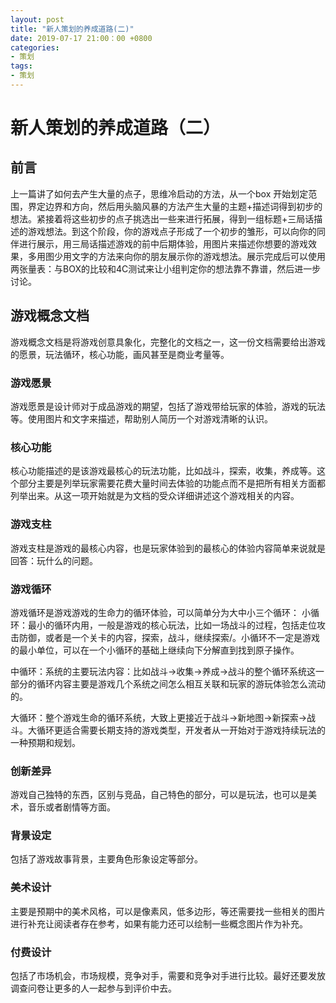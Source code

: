 ```yaml
---
layout: post
title: "新人策划的养成道路(二)"
date: 2019-07-17 21:00：00 +0800
categories:
- 策划
tags:
- 策划
---
```


# 新人策划的养成道路（二）

## 前言

上一篇讲了如何去产生大量的点子，思维冷启动的方法，从一个box 开始划定范围，界定边界和方向，然后用头脑风暴的方法产生大量的主题+描述词得到初步的想法。紧接着将这些初步的点子挑选出一些来进行拓展，得到一组标题+三局话描述的游戏想法。到这个阶段，你的游戏点子形成了一个初步的雏形，可以向你的同伴进行展示，用三局话描述游戏的前中后期体验，用图片来描述你想要的游戏效果，多用图少用文字的方法来向你的朋友展示你的游戏想法。展示完成后可以使用两张量表：与BOX的比较和4C测试来让小组判定你的想法靠不靠谱，然后进一步讨论。

## 游戏概念文档

游戏概念文档是将游戏创意具象化，完整化的文档之一，这一份文档需要给出游戏的愿景，玩法循环，核心功能，画风甚至是商业考量等。

### 游戏愿景

游戏愿景是设计师对于成品游戏的期望，包括了游戏带给玩家的体验，游戏的玩法等。使用图片和文字来描述，帮助别人简历一个对游戏清晰的认识。

### 核心功能

核心功能描述的是该游戏最核心的玩法功能，比如战斗，探索，收集，养成等。这个部分主要是列举玩家需要花费大量时间去体验的功能点而不是把所有相关方面都列举出来。从这一项开始就是为文档的受众详细讲述这个游戏相关的内容。

### 游戏支柱

游戏支柱是游戏的最核心内容，也是玩家体验到的最核心的体验内容简单来说就是回答：玩什么的问题。

### 游戏循环

游戏循环是游戏游戏的生命力的循环体验，可以简单分为大中小三个循环：
小循环：最小的循环内用，一般是游戏的核心玩法，比如一场战斗的过程，包括走位攻击防御，或者是一个关卡的内容，探索，战斗，继续探索/。小循环不一定是游戏的最小单位，可以在一个小循环的基础上继续向下分解直到找到原子操作。

中循环：系统的主要玩法内容：比如战斗->收集->养成->战斗的整个循环系统这一部分的循环内容主要是游戏几个系统之间怎么相互关联和玩家的游玩体验怎么流动的。

大循环：整个游戏生命的循环系统，大致上更接近于战斗->新地图->新探索->战斗。大循环更适合需要长期支持的游戏类型，开发者从一开始对于游戏持续玩法的一种预期和规划。

### 创新差异

游戏自己独特的东西，区别与竞品，自己特色的部分，可以是玩法，也可以是美术，音乐或者剧情等方面。

### 背景设定

包括了游戏故事背景，主要角色形象设定等部分。

### 美术设计

主要是预期中的美术风格，可以是像素风，低多边形，等还需要找一些相关的图片进行补充让阅读者存在参考，如果有能力还可以绘制一些概念图片作为补充。

### 付费设计

包括了市场机会，市场规模，竞争对手，需要和竞争对手进行比较。最好还要发放调查问卷让更多的人一起参与到评价中去。
